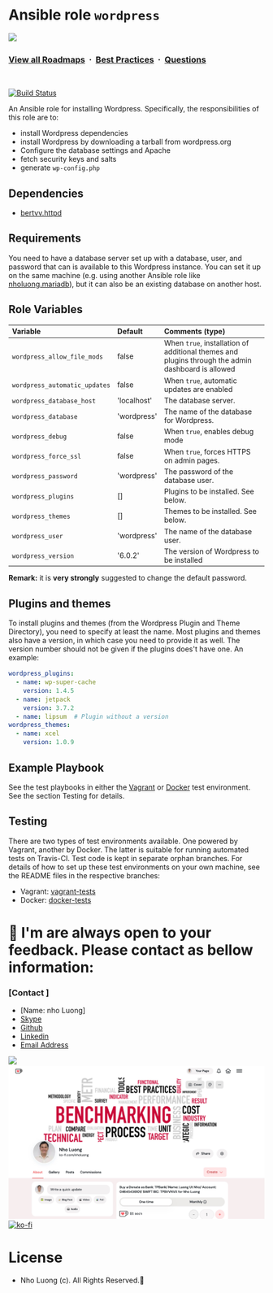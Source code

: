 # Ansible role `wordpress`

![](https://i.imgur.com/waxVImv.png)
### [View all Roadmaps](https://github.com/nholuongut/all-roadmaps) &nbsp;&middot;&nbsp; [Best Practices](https://github.com/nholuongut/all-roadmaps/blob/main/public/best-practices/) &nbsp;&middot;&nbsp; [Questions](https://www.linkedin.com/in/nholuong/)
<br/>

[![Build Status](https://travis-ci.org/bertvv/ansible-role-wordpress.svg?branch=master)](https://travis-ci.org/bertvv/ansible-role-wordpress)

An Ansible role for installing Wordpress. Specifically, the responsibilities of this role are to:

- install Wordpress dependencies
- install Wordpress by downloading a tarball from wordpress.org
- Configure the database settings and Apache
- fetch security keys and salts
- generate `wp-config.php`

## Dependencies

- [bertvv.httpd](https://galaxy.ansible.com/nholuong/httpd)

## Requirements

You need to have a database server set up with a database, user, and password that can is available to this Wordpress instance. You can set it up on the same machine (e.g. using another Ansible role like [nholuong.mariadb](https://github.com/nholuongut/ansible-role-mariadb)), but it can also be an existing database on another host.

## Role Variables

| Variable                      | Default     | Comments (type)                                                                                   |
| :---------------------------- | :---------- | :------------------------------------------------------------------------------------------------ |
| `wordpress_allow_file_mods`   | false       | When `true`, installation of additional themes and plugins through the admin dashboard is allowed |
| `wordpress_automatic_updates` | false       | When `true`, automatic updates are enabled                                                        |
| `wordpress_database_host`     | 'localhost' | The database server.                                                                              |
| `wordpress_database`          | 'wordpress' | The name of the database for Wordpress.                                                           |
| `wordpress_debug`             | false       | When `true`, enables debug mode                                                                   |
| `wordpress_force_ssl`         | false       | When `true`, forces HTTPS on admin pages.                                                         |
| `wordpress_password`          | 'wordpress' | The password of the database user.                                                                |
| `wordpress_plugins`           | []          | Plugins to be installed. See below.                                                               |
| `wordpress_themes`            | []          | Themes to be installed. See below.                                                                |
| `wordpress_user`              | 'wordpress' | The name of the database user.                                                                    |
| `wordpress_version`           | '6.0.2'     | The version of Wordpress to be installed                                                          |

**Remark:** it is **very strongly** suggested to change the default password.

## Plugins and themes

To install plugins and themes (from the Wordpress Plugin and Theme Directory), you need to specify at least the name. Most plugins and themes also have a version, in which case you need to provide it as well. The version number should not be given if the plugins does't have one. An example:

```yaml
wordpress_plugins:
  - name: wp-super-cache
    version: 1.4.5
  - name: jetpack
    version: 3.7.2
  - name: lipsum  # Plugin without a version
wordpress_themes:
  - name: xcel
    version: 1.0.9
```

## Example Playbook

See the test playbooks in either the [Vagrant](https://github.com/nholuongut/ansible-role-for-wordpress/blob/vagrant-tests/test.yml) or [Docker](https://github.com/nholuongut/ansible-role-for-wordpress/blob/docker-tests/test.yml) test environment. See the section Testing for details.


## Testing

There are two types of test environments available. One powered by Vagrant, another by Docker. The latter is suitable for running automated tests on Travis-CI. Test code is kept in separate orphan branches. For details of how to set up these test environments on your own machine, see the README files in the respective branches:

- Vagrant: [vagrant-tests](https://github.com/nholuongut/ansible-role-for-wordpress/tree/vagrant-tests)
- Docker: [docker-tests](https://github.com/nholuongut/ansible-role-for-wordpress/tree/docker-tests)

# 🚀 I'm are always open to your feedback.  Please contact as bellow information:
### [Contact ]
* [Name: nho Luong]
* [Skype](luongutnho_skype)
* [Github](https://github.com/nholuongut/)
* [Linkedin](https://www.linkedin.com/in/nholuong/)
* [Email Address](luongutnho@hotmail.com)

![](https://i.imgur.com/waxVImv.png)
![](Donate.png)
[![ko-fi](https://ko-fi.com/img/githubbutton_sm.svg)](https://ko-fi.com/nholuong)

# License
* Nho Luong (c). All Rights Reserved.🌟